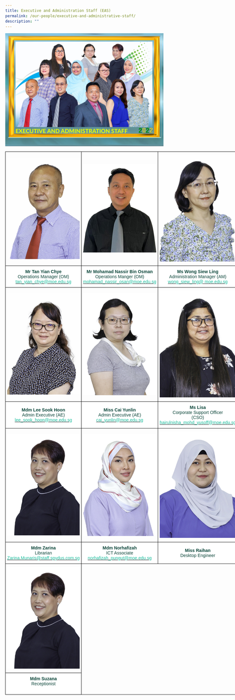 ```yaml
---
title: Executive and Administration Staff (EAS)
permalink: /our-people/executive-and-administrative-staff/
description: ""
---
```

![](/images/Executive%20and%20Administration%20Staff_P1.jpeg)

<style type="text/css">
.tg  {border-collapse:collapse;border-spacing:0;margin:0px auto;}
.tg td{border-color:black;border-style:solid;border-width:1px;font-family:Arial, sans-serif;font-size:14px;
  overflow:hidden;padding:10px 5px;word-break:normal;}
.tg th{border-color:black;border-style:solid;border-width:1px;font-family:Arial, sans-serif;font-size:14px;
  font-weight:normal;overflow:hidden;padding:10px 5px;word-break:normal;}
.tg .tg-yhj3{background-color:#FFF;color:#0C463A;text-align:center;vertical-align:middle}
.tg .tg-nrix{text-align:center;vertical-align:middle}
</style>
<table class="tg" style="undefined;table-layout: fixed; width: 804px">
<colgroup>
<col style="width: 201px">
<col style="width: 201px">
<col style="width: 201px">
<col style="width: 201px">
</colgroup>
<tbody>
  <tr>
    <td class="tg-nrix"><img src="/images/eas1.jpeg"></td>
    <td class="tg-nrix"><img src="/images/eas2.jpeg"></td>
    <td class="tg-nrix"><img src="/images/eas3.jpeg"></td>
    <td class="tg-nrix"><img src="/images/eas4.jpeg"></td>
  </tr>
  <tr>
    <td class="tg-yhj3"><span style="font-weight:bold">Mr Tan Yian Chye</span><br>Operations Manager (OM)<br><a href="mailto:tan_yian_chye@moe.edu.sg" target="_blank" rel="noopener noreferrer"><span style="text-decoration:none;color:#1ABC9C">tan_yian_chye@moe.edu.sg</span></a></td>
    <td class="tg-yhj3"><span style="font-weight:bold">Mr Moham</span><span style="font-weight:bold;background-color:initial">ad Nassir Bin Osman</span><br>Operations Manger (OM)<br><a href="mailto:mohamad_nassir_osman@moe.edu.sg" target="_blank" rel="noopener noreferrer"><span style="color:#1ABC9C">mohamad_nassir_osan@moe.edu.sg</span></a></td>
    <td class="tg-yhj3"><span style="font-weight:bold">Ms Wong Siew Ling</span><br>Administration Manager (AM)<br><a href="mailto:Managerwong_siew_ling@moe.edu.sg" target="_blank" rel="noopener noreferrer"><span style="color:#1ABC9C">wong_siew_ling@ moe.edu.sg</span></a></td>
    <td class="tg-yhj3"><span style="font-weight:bold">Mdm Mala</span><br>Admin Executive (AE)<br><a href="mailto:mala_ramiah@moe.edu.sg" target="_blank" rel="noopener noreferrer"><span style="color:#1ABC9C">mala_ramiah@moe.edu.sg</span></a></td>
  </tr>
  <tr>
    <td class="tg-nrix"><img src="/images/eas5.jpeg"></td>
    <td class="tg-nrix"><img src="/images/eas6.jpeg"></td>
    <td class="tg-nrix"><img src="/images/eas7.jpeg"></td>
    <td class="tg-nrix"><img src="/images/eas8.jpeg"></td>
  </tr>
  <tr>
    <td class="tg-yhj3"><span style="font-weight:bold;background-color:initial">Mdm Lee Sook Hoon</span><br>Admin Executive (AE)<br><a href="mailto:lee_sook_hoon@moe.edu.sg" target="_blank" rel="noopener noreferrer"><span style="text-decoration:none;color:#1ABC9C">lee_sook_hoon@moe.edu.sg</span></a></td>
    <td class="tg-yhj3"><span style="font-weight:bold;background-color:initial">Miss Cai Yunlin</span><br>Admin Executive (AE)<br><a href="mailto:cai_yunlin@moe.edu.sg" target="_blank" rel="noopener noreferrer"><span style="text-decoration:none;color:#1ABC9C">cai_yunlin@moe.edu.sg</span></a></td>
    <td class="tg-yhj3"><span style="font-weight:bold;background-color:initial">Ms Lisa</span><br>Corporate Support Officer <br>(CSO)<br><a href="mailto:hairulnisha_mohd_yusoff@moe.edu.sg" target="_blank" rel="noopener noreferrer"><span style="color:#1ABC9C;background-color:initial">hairulnisha_mohd_yusoff@moe.edu.sg</span></a></td>
    <td class="tg-yhj3"><span style="font-weight:bold">Miss Dawn Lum</span><br>Corporate Support Officer<br> (CSO)<br><a href="mailto:lum_git_har@moe.edu.sg" target="_blank" rel="noopener noreferrer"><span style="text-decoration:none;color:#1ABC9C">lum_git_har@moe.edu.sg</span></a></td>
  </tr>
  <tr>
    <td class="tg-nrix"><img src="/images/eas9.jpeg"></td>
    <td class="tg-nrix"><img src="/images/eas10.jpeg"></td>
    <td class="tg-nrix"><img src="/images/eas11.jpeg"></td>
    <td class="tg-nrix"></td>
  </tr>
  <tr>
    <td class="tg-yhj3"><span style="font-weight:bold;background-color:initial">Mdm Zarina</span><br>Librarian<br><a href="mailto:Zarina.Munaris@staff.spydus.com.sg" target="_blank" rel="noopener noreferrer"><span style="text-decoration:none;color:#1ABC9C">Zarina.Munaris@staff.spydus.com.sg</span></a></td>
    <td class="tg-yhj3"><span style="font-weight:bold;background-color:initial">Mdm Norhafizah</span><br><span style="background-color:initial">ICT Associate</span><br><a href="mailto:norhafizah_pungut@moe.edu.sg" target="_blank" rel="noopener noreferrer"><span style="text-decoration:none;color:#1ABC9C">norhafizah_pungut@moe.edu.sg</span></a></td>
    <td class="tg-yhj3"><span style="font-weight:bold;background-color:initial">Miss Raihan</span><br>Desktop Engineer<br></td>
     <td class="tg-yhj3"><span style="font-weight:bold;background-color:initial">Mdm Siti Razilah</span><br>ICT Support Staff<br></td>
  </tr>
	<tr>
    <td class="tg-nrix"><img src="/images/eas9.jpeg"></td>
 <tr>
    <td class="tg-yhj3"><span style="font-weight:bold;background-color:initial">Mdm Suzana</span><br>Receptionist<br>&nbsp</span></a></td>  
  </tr>
</tbody>
</table>